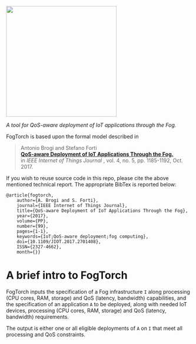 <img src="https://github.com/di-unipi-socc/FogTorch/blob/master/img/logoft.PNG" width="300">

_A tool for QoS-aware deployment of IoT applications through the Fog._

FogTorch is based upon the formal model described in

> Antonio Brogi and Stefano Forti <br>
> [**QoS-aware Deployment of IoT Applications Through the Fog.**](http://ieeexplore.ieee.org/document/7919155/) <br>
>  in _IEEE Internet of Things Journal_ , vol. 4, no. 5, pp. 1185-1192, Oct. 2017.

If you wish to reuse source code in this repo, please cite the above mentioned technical report. The appropriate BibTex is reported below:

```
@article{fogtorch, 
	author={A. Brogi and S. Forti}, 
	journal={IEEE Internet of Things Journal}, 
	title={QoS-aware Deployment of IoT Applications Through the Fog}, 
	year={2017}, 
	volume={PP}, 
	number={99}, 
	pages={1-1}, 
	keywords={IoT;QoS-aware deployment;fog computing}, 
	doi={10.1109/JIOT.2017.2701408}, 
	ISSN={2327-4662}, 
	month={}}
```

# A brief intro to FogTorch

FogTorch inputs the specification of a Fog infrastructure ```I``` along processing (CPU cores, RAM, storage) and QoS (latency, bandwidth) capabilities, and the specification of an application ```A``` to be deployed, along with needed IoT devices, processing (CPU cores, RAM, storage) and QoS (latency, bandwidth) requirements.

The output is either one or all eligible deployments of ```A``` on ```I``` that meet all processing and QoS constraints.

